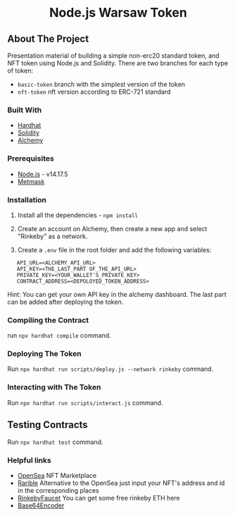 <br />
<h1 align="center">Node.js Warsaw Token</h1>

## About The Project

Presentation material of building a simple non-erc20 standard token, and NFT token using Node.js and Solidity. There are two branches for each type of token:

- `basic-token` branch with the simplest version of the token
- `nft-token` nft version according to ERC-721 standard

### Built With

- [Hardhat](https://hardhat.org/)
- [Solidity](https://docs.soliditylang.org/en/v0.8.11/)
- [Alchemy](https://www.alchemy.com/)

### Prerequisites

- [Node.js](https://nodejs.org/en/download/) - v14.17.5
- [Metmask](https://metamask.io/)

### Installation

1. Install all the dependencies - `npm install`

2. Create an account on Alchemy, then create a new app and select "Rinkeby" as a network.

3. Create a `.env` file in the root folder and add the
   following variables:

```
   API_URL=<ALCHEMY_API_URL>
   API_KEY=<THE_LAST_PART OF_THE_API_URL>
   PRIVATE_KEY=<YOUR_WALLET'S_PRIVATE_KEY>
   CONTRACT_ADDRESS=<DEPOLOYED_TOKEN_ADDRESS>
```

Hint: You can get your own API key in the alchemy dashboard. The last part can be added after deploying the token.

### Compiling the Contract

run `npx hardhat compile` command.

### Deploying The Token

Run `npx hardhat run scripts/deploy.js --network rinkeby` command.

### Interacting with The Token

Run `npx hardhat run scripts/interact.js` command.

## Testing Contracts

Run `npx hardhat test` command.

### Helpful links

- [OpenSea](https://testnets.opensea.io) NFT Marketplace
- [Rarible](https://rinkeby.rarible.com/token/ToknenAddress:ID) Alternative to the OpenSea just input your NFT's address and id in the corresponding places
- [RinkebyFaucet](https://faucet.rinkeby.io/) You can get some free rinkeby ETH here
- [Base64Encoder](https://www.utilities-online.info/base64)
